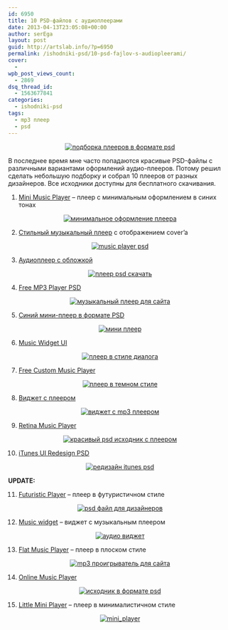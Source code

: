 ```yaml
---
id: 6950
title: 10 PSD-файлов с аудиоплеерами
date: 2013-04-13T23:05:08+00:00
author: serEga
layout: post
guid: http://artslab.info/?p=6950
permalink: /ishodniki-psd/10-psd-fajlov-s-audiopleerami/
cover:
  -
wpb_post_views_count:
  - 2869
dsq_thread_id:
  - 1563677841
categories:
  - ishodniki-psd
tags:
  - mp3 плеер
  - psd
---
```

<center>
  <a href="{{site.github_img}}/pleeri_podborka_psd.jpg"><img src="{{site.github_img}}/pleeri_podborka_psd-300x300.jpg" alt="подборка плееров в формате psd" class="aligncenter size-medium wp-image-6996" srcset="{{site.github_img}}/pleeri_podborka_psd-300x300.jpg 300w, {{site.github_img}}/pleeri_podborka_psd-100x100.jpg 100w, {{site.github_img}}/pleeri_podborka_psd-150x150.jpg 150w, {{site.github_img}}/pleeri_podborka_psd.jpg 400w" sizes="(max-width: 300px) 100vw, 300px" /></a>
</center>

В последнее время мне часто попадаются красивые PSD-файлы с различными вариантами оформлений аудио-плееров. Потому решил сделать небольшую подборку и собрал 10 плееров от разных дизайнеров. Все исходники доступны для бесплатного скачивания.

<!--more-->

1. [Mini Music Player](http://dribbble.com/shots/1005426-Free-psd-Mini-Music-Player) &#8211; плеер с минимальным оформлением в синих тонах

<center>
  <a href="{{site.github_img}}/music_player_1x.png"><img src="{{site.github_img}}/music_player_1x-300x225.png" alt="минимальное оформление плеера" class="aligncenter size-medium wp-image-6951" srcset="{{site.github_img}}/music_player_1x-300x225.png 300w, {{site.github_img}}/music_player_1x.png 400w" sizes="(max-width: 300px) 100vw, 300px" /></a>
</center>

2. [Стильный музыкальный плеер](http://seann.biz/index.php/posts/free-music-player-psd) с отображением cover&#8217;a

<center>
  <a href="{{site.github_img}}/psd_music_player.jpg"><img src="{{site.github_img}}/psd_music_player-300x225.jpg" alt="music player psd" class="aligncenter size-medium wp-image-6952" srcset="{{site.github_img}}/psd_music_player-300x225.jpg 300w, {{site.github_img}}/psd_music_player.jpg 800w" sizes="(max-width: 300px) 100vw, 300px" /></a>
</center>

3. [Аудиоплеер с обложкой](http://dribbble.com/shots/1000207-Music-Player)

<center>
  <a href="{{site.github_img}}/mp3_player_psd_file.png"><img src="{{site.github_img}}/mp3_player_psd_file-300x225.png" alt="плеер psd скачать" class="aligncenter size-medium wp-image-6954" srcset="{{site.github_img}}/mp3_player_psd_file-300x225.png 300w, {{site.github_img}}/mp3_player_psd_file.png 400w" sizes="(max-width: 300px) 100vw, 300px" /></a>
</center>

4. <a href="http://www.andexdesign.com/mp3-player/" target="_blank">Free MP3 Player PSD</a>

<center>
  <a href="{{site.github_img}}/mp3_player_psd_free.jpg"><img src="{{site.github_img}}/mp3_player_psd_free-300x110.jpg" alt="музыкальный плеер для сайта" class="aligncenter size-medium wp-image-6984" srcset="{{site.github_img}}/mp3_player_psd_free-300x110.jpg 300w, {{site.github_img}}/mp3_player_psd_free.jpg 540w" sizes="(max-width: 300px) 100vw, 300px" /></a>
</center>

5. <a href="http://365psd.com/day/3-213/" target="_blank">Синий мини-плеер в формате PSD</a>

<center>
  <a href="{{site.github_img}}/miniplayer_psd.jpg"><img src="{{site.github_img}}/miniplayer_psd-300x145.jpg" alt="мини плеер" class="aligncenter size-medium wp-image-6985" srcset="{{site.github_img}}/miniplayer_psd-300x145.jpg 300w, {{site.github_img}}/miniplayer_psd.jpg 419w" sizes="(max-width: 300px) 100vw, 300px" /></a>
</center>

6. <a href="http://dribbble.com/shots/847713-Freebie-Music-Widget-UI" target="_blank">Music Widget UI</a>

<center>
  <a href="{{site.github_img}}/audio_psd.jpg"><img src="{{site.github_img}}/audio_psd-300x230.jpg" alt="плеер в стиле диалога" class="aligncenter size-medium wp-image-6986" srcset="{{site.github_img}}/audio_psd-300x230.jpg 300w, {{site.github_img}}/audio_psd.jpg 360w" sizes="(max-width: 300px) 100vw, 300px" /></a>
</center>

7. <a href="http://www.pixel-fabric.com/free-custom-music-player-5" target="_blank">Free Custom Music Player</a>

<center>
  <a href="{{site.github_img}}/temnii_player.jpg"><img src="{{site.github_img}}/temnii_player-300x76.jpg" alt="плеер в темном стиле" class="aligncenter size-medium wp-image-6987" srcset="{{site.github_img}}/temnii_player-300x76.jpg 300w, {{site.github_img}}/temnii_player.jpg 517w" sizes="(max-width: 300px) 100vw, 300px" /></a>
</center>

8. [Виджет с плеером](http://dribbble.com/shots/1002000-Player-Widget)

<center>
  <a href="{{site.github_img}}/playerwidget.png"><img src="{{site.github_img}}/playerwidget-300x225.png" alt="виджет с mp3 плеером" class="aligncenter size-medium wp-image-6953" srcset="{{site.github_img}}/playerwidget-300x225.png 300w, {{site.github_img}}/playerwidget.png 400w" sizes="(max-width: 300px) 100vw, 300px" /></a>
</center>

9. [Retina Music Player](http://dribbble.com/shots/880089-Music-Player-Rebound)

<center>
  <a href="{{site.github_img}}/Retina-Music-Player-580x435.jpg"><img src="{{site.github_img}}/Retina-Music-Player-580x435-300x225.jpg" alt="красивый psd исходник с плеером" class="aligncenter size-medium wp-image-6989" srcset="{{site.github_img}}/Retina-Music-Player-580x435-300x225.jpg 300w, {{site.github_img}}/Retina-Music-Player-580x435.jpg 580w" sizes="(max-width: 300px) 100vw, 300px" /></a>
</center>

10. [iTunes UI Redesign PSD](http://dribbble.com/shots/937645-iTunes-UI-Redesign-with-PSD)

<center>
  <a href="{{site.github_img}}/Full-iTunes-Redesign-with-White-BG-.png"><img src="{{site.github_img}}/Full-iTunes-Redesign-with-White-BG--300x168.png" alt="редизайн itunes psd" class="aligncenter size-medium wp-image-6990" srcset="{{site.github_img}}/Full-iTunes-Redesign-with-White-BG--300x168.png 300w, {{site.github_img}}/Full-iTunes-Redesign-with-White-BG--1024x575.png 1024w, {{site.github_img}}/Full-iTunes-Redesign-with-White-BG-.png 1366w" sizes="(max-width: 300px) 100vw, 300px" /></a>
</center>

**UPDATE:**

11. [Futuristic Player](http://freebiesbug.com/psd-freebies/futuristic-music-player/) &#8211; плеер в футуристичном стиле

<center>
  <a href="{{site.github_img}}/futuristichni_pleer.jpg"><img src="{{site.github_img}}/futuristichni_pleer-300x174.jpg" alt="psd файл для дизайнеров" class="aligncenter size-medium wp-image-7233" srcset="{{site.github_img}}/futuristichni_pleer-300x174.jpg 300w, {{site.github_img}}/futuristichni_pleer.jpg 580w" sizes="(max-width: 300px) 100vw, 300px" /></a>
</center>

12. [Music widget](http://dribbble.com/shots/1094595-Music-widget-Inspiration-PSD-GIF) &#8211; виджет с музыкальным плеером

<center>
  <a href="{{site.github_img}}/ishodnik_mp3-pleera_psd.gif"><img src="{{site.github_img}}/ishodnik_mp3-pleera_psd-300x225.gif" alt="аудио виджет" class="aligncenter size-medium wp-image-7234" /></a>
</center>

13. [Flat Music Player](http://www.fauchet-ludovic.fr/freebies/flat-music-player/) &#8211; плеер в плоском стиле

<center>
  <a href="{{site.github_img}}/flat-player-music.png">
    <img src="{{site.github_img}}/flat-player-music-300x225.png" alt="mp3 проигрыватель для сайта" class="aligncenter size-medium wp-image-7235" srcset="{{site.github_img}}/flat-player-music-300x225.png 300w, {{site.github_img}}/flat-player-music.png 800w" sizes="(max-width: 300px) 100vw, 300px" />
  </a>
</center>

14. [Online Music Player](http://dribbble.com/shots/1044187-Freebie-Online-Music-Player)

<center>
  <a href="{{site.github_img}}/media_player_psd.jpg"><img src="{{site.github_img}}/media_player_psd-300x217.jpg" alt="исходник в формате psd" class="aligncenter size-medium wp-image-7236" srcset="{{site.github_img}}/media_player_psd-300x217.jpg 300w, {{site.github_img}}/media_player_psd.jpg 580w" sizes="(max-width: 300px) 100vw, 300px" /></a>
</center>

15. [Little Mini Player](http://dribbble.com/shots/999098-Little-Player-Animated?list=users) &#8211; плеер в минималистичном стиле

<center>
  <a href="{{site.github_img}}/mini_player.jpg"><img src="{{site.github_img}}/mini_player-300x186.jpg" alt="mini_player" class="aligncenter size-medium wp-image-7237" srcset="{{site.github_img}}/mini_player-300x186.jpg 300w, {{site.github_img}}/mini_player.jpg 580w" sizes="(max-width: 300px) 100vw, 300px" /></a>
</center>